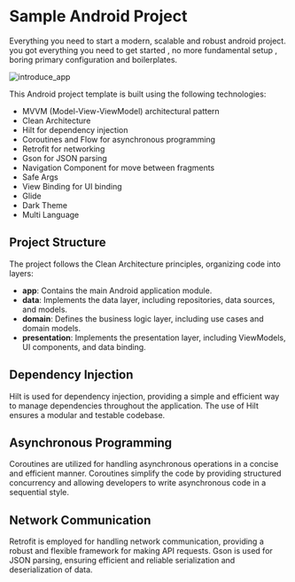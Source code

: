 # Sample Android Project

Everything you need to start a modern, scalable and robust android project.
you got everything you need to get started , no more fundamental setup , boring primary
configuration and boilerplates.

![introduce_app](introduceApp/introduce_app.gif)

This Android project template is built using the following technologies:

- MVVM (Model-View-ViewModel) architectural pattern
- Clean Architecture
- Hilt for dependency injection
- Coroutines and Flow for asynchronous programming
- Retrofit for networking
- Gson for JSON parsing
- Navigation Component for move between fragments
- Safe Args
- View Binding for UI binding
- Glide
- Dark Theme
- Multi Language

## Project Structure

The project follows the Clean Architecture principles, organizing code into layers:

- **app**: Contains the main Android application module.
- **data**: Implements the data layer, including repositories, data sources, and models.
- **domain**: Defines the business logic layer, including use cases and domain models.
- **presentation**: Implements the presentation layer, including ViewModels, UI components, and data binding.

## Dependency Injection

Hilt is used for dependency injection, providing a simple and efficient way to manage dependencies throughout the application. The use of Hilt ensures a modular and testable codebase.

## Asynchronous Programming

Coroutines are utilized for handling asynchronous operations in a concise and efficient manner. Coroutines simplify the code by providing structured concurrency and allowing developers to write asynchronous code in a sequential style.

## Network Communication

Retrofit is employed for handling network communication, providing a robust and flexible framework for making API requests. Gson is used for JSON parsing, ensuring efficient and reliable serialization and deserialization of data.
